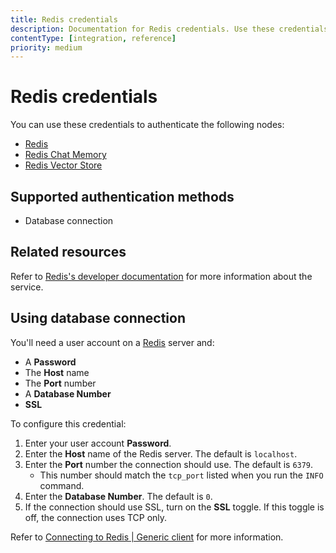 ```yaml
---
title: Redis credentials
description: Documentation for Redis credentials. Use these credentials to authenticate Redis in n8n, a workflow automation platform.
contentType: [integration, reference]
priority: medium
---
```


# Redis credentials

You can use these credentials to authenticate the following nodes:

- [Redis](/integrations/builtin/app-nodes/n8n-nodes-base.redis.md)
- [Redis Chat Memory](/integrations/builtin/cluster-nodes/sub-nodes/n8n-nodes-langchain.memoryredischat.md)
- [Redis Vector Store](/integrations/builtin/cluster-nodes/root-nodes/n8n-nodes-langchain.vectorstoreredis.md)

## Supported authentication methods

- Database connection

## Related resources

Refer to [Redis's developer documentation](https://redis.readthedocs.io/en/stable/index.html) for more information about the service.

## Using database connection

You'll need a user account on a [Redis](https://redis.io/) server and:

- A **Password**
- The **Host** name
- The **Port** number
- A **Database Number**
- **SSL**

To configure this credential:

1. Enter your user account **Password**.
2. Enter the **Host** name of the Redis server. The default is `localhost`.
3. Enter the **Port** number the connection should use. The default is `6379`.
    - This number should match the `tcp_port` listed when you run the `INFO` command.
4. Enter the **Database Number**. The default is `0`.
5. If the connection should use SSL, turn on the **SSL** toggle. If this toggle is off, the connection uses TCP only.

Refer to [Connecting to Redis | Generic client](https://redis.readthedocs.io/en/stable/connections.html) for more information.
